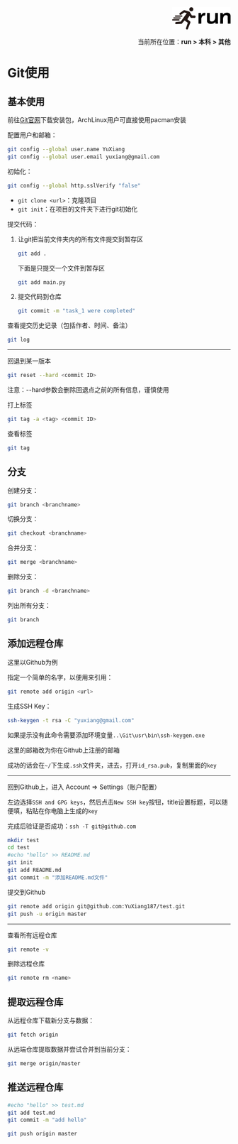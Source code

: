 <div align="right"><a href="https://github.com/YuXiang187/run"><img src="./assets/run.png"></a></div>
<p align="right">当前所在位置：<strong>run > 本科 > 其他</strong></p>

# Git使用

## 基本使用

前往[Git官网](https://git-scm.com/)下载安装包，ArchLinux用户可直接使用pacman安装

配置用户和邮箱：

```bash
git config --global user.name YuXiang
git config --global user.email yuxiang@gmail.com
```

初始化：

```bash
git config --global http.sslVerify "false"
```

* `git clone <url>`：克隆项目
* `git init`：在项目的文件夹下进行git初始化

提交代码：

1. 让git把当前文件夹内的所有文件提交到暂存区

   ```bash
   git add .
   ```

   下面是只提交一个文件到暂存区

   ```bash
   git add main.py
   ```

2. 提交代码到仓库

   ```bash
   git commit -m "task_1 were completed"
   ```

查看提交历史记录（包括作者、时间、备注）

```bash
git log
```

---

回退到某一版本

```bash
git reset --hard <commit ID>
```

注意：--hard参数会删除回退点之前的所有信息，谨慎使用

打上标签

```bash
git tag -a <tag> <commit ID>
```

查看标签

```bash
git tag
```

## 分支

创建分支：

```bash
git branch <branchname>
```

切换分支：

```bash
git checkout <branchname>
```

合并分支：

```bash
git merge <branchname>
```

删除分支：

```bash
git branch -d <branchname>
```

列出所有分支：

```bash
git branch
```

## 添加远程仓库

这里以Github为例

指定一个简单的名字，以便用来引用：

```bash
git remote add origin <url>
```

生成SSH Key：

```bash
ssh-keygen -t rsa -C "yuxiang@gmail.com"
```

如果提示没有此命令需要添加环境变量`..\Git\usr\bin\ssh-keygen.exe`

这里的邮箱改为你在Github上注册的邮箱

成功的话会在`~/`下生成`.ssh`文件夹，进去，打开`id_rsa.pub`，复制里面的`key`

---

回到Github上，进入 Account => Settings（账户配置）

左边选择`SSH and GPG keys`，然后点击`New SSH key`按钮，title设置标题，可以随便填，粘贴在你电脑上生成的`key`

完成后验证是否成功：`ssh -T git@github.com`

```bash
mkdir test
cd test
#echo "hello" >> README.md
git init
git add README.md
git commit -m "添加README.md文件"
```

提交到Github

```bash
git remote add origin git@github.com:YuXiang187/test.git
git push -u origin master
```

---

查看所有远程仓库

```bash
git remote -v
```

删除远程仓库

```bash
git remote rm <name>
```

## 提取远程仓库

从远程仓库下载新分支与数据：

```bash
git fetch origin
```

从远端仓库提取数据并尝试合并到当前分支：

```bash
git merge origin/master
```

## 推送远程仓库

```bash
#echo "hello" >> test.md
git add test.md
git commit -m "add hello"
```

```bash
git push origin master
```